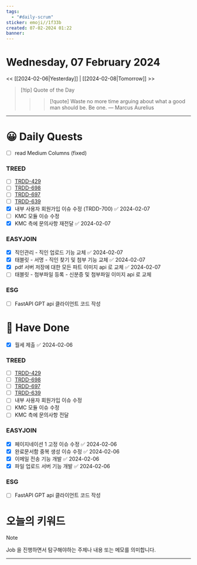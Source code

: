 ```yaml
---
tags:
  - "#daily-scrum"
sticker: emoji//1f33b
created: 07-02-2024 01:22
banner:
---
```

# Wednesday, 07 February 2024
<< [[2024-02-06|Yesterday]] | [[2024-02-08|Tomorrow]] >>

> [!tip] Quote of the Day  
> > > [!quote] Waste no more time arguing about what a good man should be. Be one.
> — Marcus Aurelius

---

#  😀 Daily Quests
- [ ] read Medium Columns (fixed)
### TREED
 - [ ] [TRDD-429](https://alcherainc.atlassian.net/jira/software/projects/TRDD/boards/159?selectedIssue=TRDD-429)
- [ ] [TRDD-698](https://alcherainc.atlassian.net/jira/software/projects/TRDD/boards/159?selectedIssue=TRDD-698)
- [ ] [TRDD-697](https://alcherainc.atlassian.net/jira/software/projects/TRDD/boards/159?selectedIssue=TRDD-697)
- [ ] [TRDD-639](https://alcherainc.atlassian.net/jira/software/projects/TRDD/boards/159?selectedIssue=TRDD-639)
- [x] 내부 사용자 회원가입 이슈 수정 (TRDD-700) ✅ 2024-02-07
- [ ] KMC 모듈 이슈 수정
- [x] KMC 측에 문의사항 재전달 ✅ 2024-02-07

### EASYJOIN
- [x] 직인관리 - 직인 업로드 기능 교체 ✅ 2024-02-07
- [x] 태블릿 - 서명 - 직인 찾기 및 첨부 기능 교체 ✅ 2024-02-07
- [x] pdf 서버 저장에 대한 모든 파트 이미지 api 로 교체 ✅ 2024-02-07
- [ ] 태블릿 - 첨부파일 등록 - 신분증 및 첨부파일 이미지 api 로 교체

### ESG
- [ ] FastAPI GPT api 클라이언트 코드 작성
# 🙂 Have Done
- [x] 월세 제출 ✅ 2024-02-06

### TREED
 - [ ] [TRDD-429](https://alcherainc.atlassian.net/jira/software/projects/TRDD/boards/159?selectedIssue=TRDD-429)
- [ ] [TRDD-698](https://alcherainc.atlassian.net/jira/software/projects/TRDD/boards/159?selectedIssue=TRDD-698)
- [ ] [TRDD-697](https://alcherainc.atlassian.net/jira/software/projects/TRDD/boards/159?selectedIssue=TRDD-697)
- [ ] [TRDD-639](https://alcherainc.atlassian.net/jira/software/projects/TRDD/boards/159?selectedIssue=TRDD-639)
- [ ] 내부 사용자 회원가입 이슈 수정
- [ ] KMC 모듈 이슈 수정
- [ ] KMC 측에 문의사항 전달

### EASYJOIN
- [x] 페이지네이션 1 고정 이슈 수정 ✅ 2024-02-06
- [x] 완료문서함 중복 생성 이슈 수정 ✅ 2024-02-06
- [x] 이메일 전송 기능 개발 ✅ 2024-02-06
- [x] 파일 업로드 서버 기능 개발 ✅ 2024-02-06

### ESG
- [ ] FastAPI GPT api 클라이언트 코드 작성


# 오늘의 키워드

> [!NOTE]
> Job 을 진행하면서 탐구해야하는 주제나 내용 또는 메모를 의미합니다.


---
